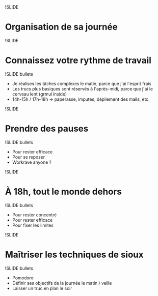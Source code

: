 !SLIDE

# Organisation de sa journée #

!SLIDE

# Connaissez votre rythme de travail #

!SLIDE bullets

* Je réalises les tâches complexes le matin, parce que j'ai l'esprit frais
* Les trucs plus basiques sont réservés à l'après-midi, parce que j'ai le cerveau lent (grmul inside)
* 14h-15h / 17h-18h -> paperasse, imputes, dépilement des mails, etc.

!SLIDE

# Prendre des pauses #

!SLIDE bullets

* Pour rester efficace
* Pour se reposer
* Workrave anyone ?

!SLIDE

# À 18h, tout le monde dehors #

!SLIDE bullets

* Pour rester concentré
* Pour rester efficace
* Pour fixer les limites

!SLIDE

# Maîtriser les techniques de sioux #

!SLIDE bullets

* Pomodoro
* Définir ses objectifs de la journée le matin / veille
* Laisser un truc en plan le soir
